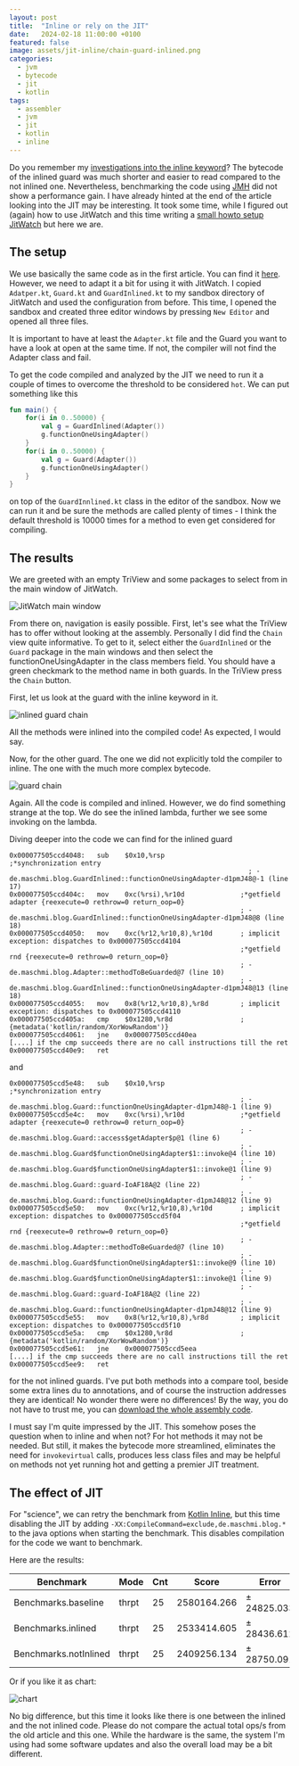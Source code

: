 ```yaml
---
layout: post
title:  "Inline or rely on the JIT"
date:   2024-02-18 11:00:00 +0100
featured: false
image: assets/jit-inline/chain-guard-inlined.png
categories:
  - jvm
  - bytecode
  - jit
  - kotlin
tags:
  - assembler
  - jvm
  - jit
  - kotlin
  - inline
---
```


Do you remember my [investigations into the inline keyword](https://blog.maschmi.net/KotlinInline/)? The bytecode
of the inlined guard was much shorter and easier to read compared to the not inlined one. Nevertheless, benchmarking
the code using [JMH](https://github.com/openjdk/jmh) did not show a performance gain. I have already hinted at the end
of the article looking into the JIT may be interesting. It took some time, while I figured out (again) how to use JitWatch and this time
writing a [small howto setup JitWatch](https://blog.maschmi.net/JitWatch/) but here we are.

## The setup

We use basically the same code as in the first article. You can find it [here](https://github.com/maschmi/blog-ktinline).
However, we need to adapt it a bit for using it with JitWatch. I copied `Adatper.kt`, `Guard.kt` and `GuardInlined.kt` to 
my sandbox directory of JitWatch and used the configuration from before. This time, I opened the sandbox and
created three editor windows by pressing `New Editor` and opened all three files. 

It is important to have at least the `Adapter.kt` file and the Guard you want to have a look at open at the same time. 
If not, the compiler will not find the Adapter class and fail.

To get the code compiled and analyzed by the JIT we need to run it a couple of times to overcome the threshold to be considered `hot`. We can put something like this


```kotlin
fun main() {
    for(i in 0..50000) {
        val g = GuardInlined(Adapter())
        g.functionOneUsingAdapter()
    }
    for(i in 0..50000) {
        val g = Guard(Adapter())
        g.functionOneUsingAdapter()
    }
}
```

on top of the `GuardInnlined.kt` class in the editor of the sandbox. Now we can run it and be sure the methods
are called plenty of times - I think the default threshold is 10000 times for a method to even get considered for compiling.

## The results

We are greeted with an empty TriView and some packages to select from in the main window of JitWatch. 

![JitWatch main window](../assets/jit-inline/main-windows.png)

From there on, navigation is easily possible. First, let's see what the TriView has to offer without looking
at the assembly. Personally I did find the `Chain` view quite informative. To get to it, select either the `GuardInlined` or the `Guard` package
in the main windows and then select the functionOneUsingAdapter in the class members field. You should have a green checkmark to the method name
in both guards. In the TriView press the `Chain` button.

First, let us look at the guard with the inline keyword in it.

![inlined guard chain](../assets/jit-inline/chain-guard-inlined.png)

All the methods were inlined into the compiled code! As expected, I would say.

Now, for the other guard. The one we did not explicitly told the compiler to inline. The one with the much more complex bytecode.

![guard chain](../assets/jit-inline/chain-guard-not-inlined.png)

Again. All the code is compiled and inlined. However, we do find something strange at the top. We do see the inlined lambda, further
we see some invoking on the lambda.

Diving deeper into the code we can find for the inlined guard

```
0x000077505ccd4048:   sub    $0x10,%rsp                   ;*synchronization entry
                                                            ; - de.maschmi.blog.GuardInlined::functionOneUsingAdapter-d1pmJ48@-1 (line 17)
0x000077505ccd404c:   mov    0xc(%rsi),%r10d              ;*getfield adapter {reexecute=0 rethrow=0 return_oop=0}
                                                          ; - de.maschmi.blog.GuardInlined::functionOneUsingAdapter-d1pmJ48@8 (line 18)
0x000077505ccd4050:   mov    0xc(%r12,%r10,8),%r10d       ; implicit exception: dispatches to 0x000077505ccd4104
                                                          ;*getfield rnd {reexecute=0 rethrow=0 return_oop=0}
                                                          ; - de.maschmi.blog.Adapter::methodToBeGuarded@7 (line 10)
                                                          ; - de.maschmi.blog.GuardInlined::functionOneUsingAdapter-d1pmJ48@13 (line 18)
0x000077505ccd4055:   mov    0x8(%r12,%r10,8),%r8d        ; implicit exception: dispatches to 0x000077505ccd4110
0x000077505ccd405a:   cmp    $0x1280,%r8d                 ;   {metadata('kotlin/random/XorWowRandom')}
0x000077505ccd4061:   jne    0x000077505ccd40ea
[....] if the cmp succeeds there are no call instructions till the ret
0x000077505ccd40e9:   ret
```

and 

```
0x000077505ccd5e48:   sub    $0x10,%rsp                   ;*synchronization entry
                                                          ; - de.maschmi.blog.Guard::functionOneUsingAdapter-d1pmJ48@-1 (line 9)
0x000077505ccd5e4c:   mov    0xc(%rsi),%r10d              ;*getfield adapter {reexecute=0 rethrow=0 return_oop=0}
                                                          ; - de.maschmi.blog.Guard::access$getAdapter$p@1 (line 6)
                                                          ; - de.maschmi.blog.Guard$functionOneUsingAdapter$1::invoke@4 (line 10)
                                                          ; - de.maschmi.blog.Guard$functionOneUsingAdapter$1::invoke@1 (line 9)
                                                          ; - de.maschmi.blog.Guard::guard-IoAF18A@2 (line 22)
                                                          ; - de.maschmi.blog.Guard::functionOneUsingAdapter-d1pmJ48@12 (line 9)
0x000077505ccd5e50:   mov    0xc(%r12,%r10,8),%r10d       ; implicit exception: dispatches to 0x000077505ccd5f04
                                                          ;*getfield rnd {reexecute=0 rethrow=0 return_oop=0}
                                                          ; - de.maschmi.blog.Adapter::methodToBeGuarded@7 (line 10)
                                                          ; - de.maschmi.blog.Guard$functionOneUsingAdapter$1::invoke@9 (line 10)
                                                          ; - de.maschmi.blog.Guard$functionOneUsingAdapter$1::invoke@1 (line 9)
                                                          ; - de.maschmi.blog.Guard::guard-IoAF18A@2 (line 22)
                                                          ; - de.maschmi.blog.Guard::functionOneUsingAdapter-d1pmJ48@12 (line 9)
0x000077505ccd5e55:   mov    0x8(%r12,%r10,8),%r8d        ; implicit exception: dispatches to 0x000077505ccd5f10
0x000077505ccd5e5a:   cmp    $0x1280,%r8d                 ;   {metadata('kotlin/random/XorWowRandom')}
0x000077505ccd5e61:   jne    0x000077505ccd5eea
[....] if the cmp succeeds there are no call instructions till the ret
0x000077505ccd5ee9:   ret
```

for the not inlined guards. I've put both methods into a compare tool, beside some extra lines du to annotations, and of course
the instruction addresses they are identical! No wonder there were no differences! By the way, you do not have to trust me,
you can [download the whole assembly code](../assets/jit-inline/assembly.asm).

I must say I'm quite impressed by the JIT. This somehow poses the question when to inline and when not? For hot methods it may not
be needed. But still, it makes the bytecode more streamlined, eliminates the need for `invokevirtual` calls, produces less class files
and may be helpful on methods not yet running hot and getting a premier JIT treatment.

## The effect of JIT

For "science", we can retry the benchmark from [Kotlin Inline](https://blog.maschmi.net/JitWatch/), but this time disabling the JIT by adding `-XX:CompileCommand=exclude,de.maschmi.blog.*` to 
the java options when starting the benchmark. This disables compilation for the code we want to benchmark. 

Here are the results:

| Benchmark | Mode | Cnt | Score       | Error | Units |
| --- | --- | --- |-------------|--------------|-------|
| Benchmarks.baseline | thrpt | 25 | 2580164.266 | ± 24825.033 | ops/s |
| Benchmarks.inlined | thrpt | 25 | 2533414.605 | ± 28436.612 | ops/s |
| Benchmarks.notInlined | thrpt | 25 | 2409256.134 | ± 28750.091 | ops/s |


Or if you like it as chart:

![chart](../assets/jit-inline/chart.png)

No big difference, but this time it looks like there is one between the inlined and the not inlined code. Please do
not compare the actual total ops/s from the old article and this one. While the hardware is the same, the system I'm using
had some software updates and also the overall load may be a bit different.